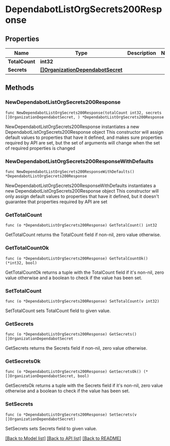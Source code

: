 # DependabotListOrgSecrets200Response

## Properties

Name | Type | Description | Notes
------------ | ------------- | ------------- | -------------
**TotalCount** | **int32** |  | 
**Secrets** | [**[]OrganizationDependabotSecret**](OrganizationDependabotSecret.md) |  | 

## Methods

### NewDependabotListOrgSecrets200Response

`func NewDependabotListOrgSecrets200Response(totalCount int32, secrets []OrganizationDependabotSecret, ) *DependabotListOrgSecrets200Response`

NewDependabotListOrgSecrets200Response instantiates a new DependabotListOrgSecrets200Response object
This constructor will assign default values to properties that have it defined,
and makes sure properties required by API are set, but the set of arguments
will change when the set of required properties is changed

### NewDependabotListOrgSecrets200ResponseWithDefaults

`func NewDependabotListOrgSecrets200ResponseWithDefaults() *DependabotListOrgSecrets200Response`

NewDependabotListOrgSecrets200ResponseWithDefaults instantiates a new DependabotListOrgSecrets200Response object
This constructor will only assign default values to properties that have it defined,
but it doesn't guarantee that properties required by API are set

### GetTotalCount

`func (o *DependabotListOrgSecrets200Response) GetTotalCount() int32`

GetTotalCount returns the TotalCount field if non-nil, zero value otherwise.

### GetTotalCountOk

`func (o *DependabotListOrgSecrets200Response) GetTotalCountOk() (*int32, bool)`

GetTotalCountOk returns a tuple with the TotalCount field if it's non-nil, zero value otherwise
and a boolean to check if the value has been set.

### SetTotalCount

`func (o *DependabotListOrgSecrets200Response) SetTotalCount(v int32)`

SetTotalCount sets TotalCount field to given value.


### GetSecrets

`func (o *DependabotListOrgSecrets200Response) GetSecrets() []OrganizationDependabotSecret`

GetSecrets returns the Secrets field if non-nil, zero value otherwise.

### GetSecretsOk

`func (o *DependabotListOrgSecrets200Response) GetSecretsOk() (*[]OrganizationDependabotSecret, bool)`

GetSecretsOk returns a tuple with the Secrets field if it's non-nil, zero value otherwise
and a boolean to check if the value has been set.

### SetSecrets

`func (o *DependabotListOrgSecrets200Response) SetSecrets(v []OrganizationDependabotSecret)`

SetSecrets sets Secrets field to given value.



[[Back to Model list]](../README.md#documentation-for-models) [[Back to API list]](../README.md#documentation-for-api-endpoints) [[Back to README]](../README.md)


